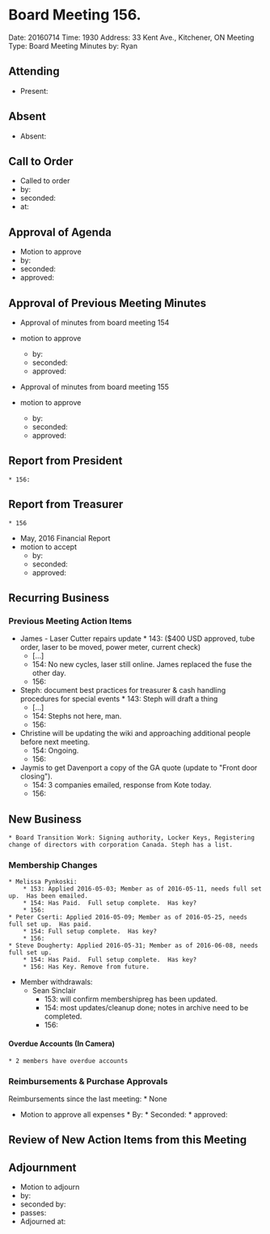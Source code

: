 # Board Meeting 156.

Date: 20160714
Time: 1930
Address: 33 Kent Ave., Kitchener, ON
Meeting Type: Board Meeting
Minutes by: Ryan

## Attending
* Present: 

## Absent
* Absent: 

## Call to Order
* Called to order
 * by: 
 * seconded:  
 * at: 

## Approval of Agenda
* Motion to approve
 * by: 
 * seconded: 
 * approved:

## Approval of Previous Meeting Minutes
* Approval of minutes from board meeting 154
 * motion to approve
     * by: 
     * seconded: 
     * approved: 

* Approval of minutes from board meeting 155
 * motion to approve
     * by: 
     * seconded: 
     * approved: 

## Report from President
	* 156:

## Report from Treasurer
	* 156

* May, 2016 Financial Report
 * motion to accept
     * by: 
     * seconded: 
     * approved:

## Recurring Business

### Previous Meeting Action Items
* James - Laser Cutter repairs update
        * 143: ($400 USD approved, tube order, laser to be moved, power meter, current check)
	* [...]
	* 154: No new cycles, laser still online.  James replaced the fuse the other day.
	* 156:
* Steph: document best practices for treasurer & cash handling procedures for special events
        * 143: Steph will draft a thing
	* [...]
	* 154: Stephs not here, man.
	* 156:
* Christine will be updating the wiki and approaching additional people before next meeting.
	* 154: Ongoing.
	* 156:
* Jaymis to get Davenport a copy of the GA quote (update to "Front door closing").
	* 154: 3 companies emailed, response from Kote today.
	* 156:

## New Business

	* Board Transition Work: Signing authority, Locker Keys, Registering change of directors with corporation Canada. Steph has a list.

### Membership Changes 
	* Melissa Pynkoski:
		* 153: Applied 2016-05-03; Member as of 2016-05-11, needs full set up.  Has been emailed.
		* 154: Has Paid.  Full setup complete.  Has key?
		* 156:
	* Peter Cserti: Applied 2016-05-09; Member as of 2016-05-25, needs full set up.  Has paid.
		* 154: Full setup complete.  Has key?
		* 156: 
	* Steve Dougherty: Applied 2016-05-31; Member as of 2016-06-08, needs full set up.
		* 154: Has Paid.  Full setup complete.  Has key?
		* 156: Has Key. Remove from future.
* Member withdrawals:
	* Sean Sinclair
		* 153: will confirm membershipreg has been updated.
		* 154: most updates/cleanup done; notes in archive need to be completed.
		* 156:

#### Overdue Accounts (In Camera)
	* 2 members have overdue accounts

### Reimbursements & Purchase Approvals
Reimbursements since the last meeting:
	* None

* Motion to approve all expenses
		* By: 
		* Seconded: 
		* approved:

## Review of New Action Items from this Meeting

## Adjournment
* Motion to adjourn
 * by: 
 * seconded by: 
 * passes:  
* Adjourned at: 
